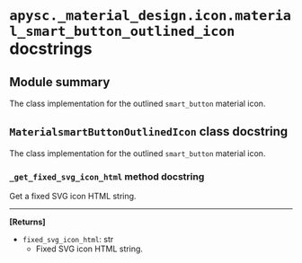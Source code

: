 # `apysc._material_design.icon.material_smart_button_outlined_icon` docstrings

## Module summary

The class implementation for the outlined `smart_button` material icon.

## `MaterialsmartButtonOutlinedIcon` class docstring

The class implementation for the outlined `smart_button` material icon.

### `_get_fixed_svg_icon_html` method docstring

Get a fixed SVG icon HTML string.<hr>

**[Returns]**

- `fixed_svg_icon_html`: str
  - Fixed SVG icon HTML string.